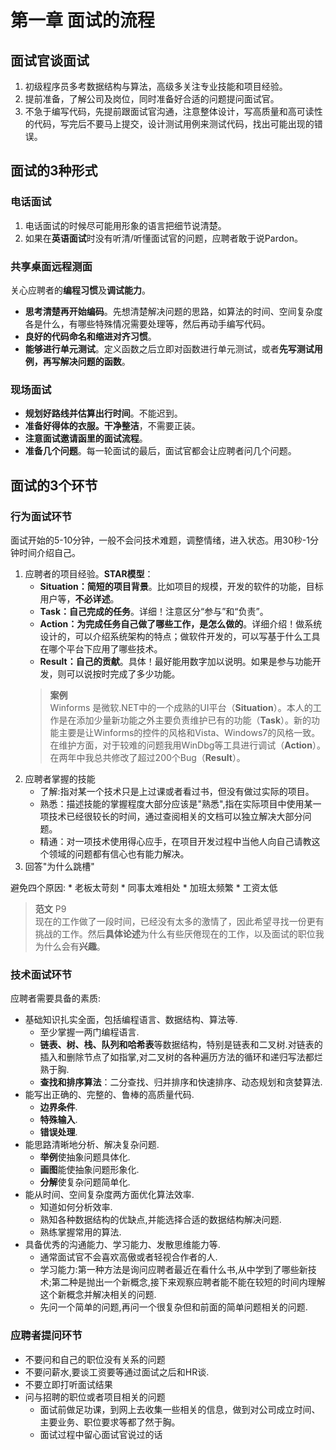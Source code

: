 # 第一章 面试的流程
## 面试官谈面试
1. 初级程序员多考数据结构与算法，高级多关注专业技能和项目经验。
2. 提前准备，了解公司及岗位，同时准备好合适的问题提问面试官。
3. 不急于编写代码，先提前跟面试官沟通，注意整体设计，写高质量和高可读性的代码，写完后不要马上提交，设计测试用例来测试代码，找出可能出现的错误。
## 面试的3种形式
### 电话面试
1. 电话面试的时候尽可能用形象的语言把细节说清楚。
2. 如果在**英语面试**时没有听清/听懂面试官的问题，应聘者敢于说Pardon。
### 共享桌面远程测面
关心应聘者的**编程习惯**及**调试能力**。
* **思考清楚再开始编码**。先想清楚解决问题的思路，如算法的时间、空间复杂度各是什么，有哪些特殊情况需要处理等，然后再动手编写代码。
* **良好的代码命名和缩进对齐习惯**。
* **能够进行单元测试**。定义函数之后立即对函数进行单元测试，或者**先写测试用例，再写解决问题的函数**。
### 现场面试
* **规划好路线并估算出行时间**。不能迟到。
* **准备好得体的衣服。干净整洁**，不需要正装。
* **注意面试邀请函里的面试流程**。
* **准备几个问题**。每一轮面试的最后，面试官都会让应聘者问几个问题。
## 面试的3个环节
### 行为面试环节
面试开始的5-10分钟，一般不会问技术难题，调整情绪，进入状态。用30秒-1分钟时间介绍自己。
1. 应聘者的项目经验。**STAR模型**：
    * **Situation：简短的项目背景**。比如项目的规模，开发的软件的功能，目标用户等，**不必详述**。
    * **Task：自己完成的任务**。详细！注意区分“参与”和“负责”。
    * **Action：为完成任务自己做了哪些工作，是怎么做的**。详细介绍！做系统设计的，可以介绍系统架构的特点；做软件开发的，可以写基于什么工具在哪个平台下应用了哪些技术。
    * **Result：自己的贡献**。具体！最好能用数字加以说明。如果是参与功能开发，则可以说按时完成了多少功能。
    >**案例**  
    >Winforms 是微软.NET中的一个成熟的UI平台（**Situation**）。本人的工作是在添加少量新功能之外主要负责维护已有的功能（**Task**）。新的功能主要是让Winforms的控件的风格和Vista、Windows7的风格一致。在维护方面，对于较难的问题我用WinDbg等工具进行调试（**Action**）。在两年中我总共修改了超过200个Bug（**Result**）。
2. 应聘者掌握的技能
    * 了解:指对某一个技术只是上过课或者看过书，但没有做过实际的项目。
    * 熟悉：描述技能的掌握程度大部分应该是"熟悉",指在实际项目中使用某一项技术已经很较长的时间，通过查阅相关的文档可以独立解决大部分问题。
    * 精通：对一项技术使用得心应手，在项目开发过程中当他人向自己请教这个领域的问题都有信心也有能力解决。
3. 回答"为什么跳槽"

避免四个原因:
    * 老板太苛刻
    * 同事太难相处
    * 加班太频繁
    * 工资太低
>**范文** P9  
>现在的工作做了一段时间，已经没有太多的激情了，因此希望寻找一份更有挑战的工作。然后**具体论述**为什么有些厌倦现在的工作，以及面试的职位我为什么会有**兴趣**。
### 技术面试环节
应聘者需要具备的素质:
* 基础知识扎实全面，包括编程语言、数据结构、算法等.
    * 至少掌握一两门编程语言.
    * **链表、树、栈、队列和哈希表**等数据结构，特别是链表和二叉树.对链表的插入和删除节点了如指掌,对二叉树的各种遍历方法的循环和递归写法都烂熟于胸.
    * **查找和排序算法**：二分查找、归并排序和快速排序、动态规划和贪婪算法.
* 能写出正确的、完整的、鲁棒的高质量代码.
    * **边界条件**.
    * **特殊输入**.
    * **错误处理**.
* 能思路清晰地分析、解决复杂问题.
    * **举例**使抽象问题具体化.
    * **画图**能使抽象问题形象化.
    * **分解**使复杂问题简单化.
* 能从时间、空间复杂度两方面优化算法效率.
    * 知道如何分析效率.
    * 熟知各种数据结构的优缺点,并能选择合适的数据结构解决问题.
    * 熟练掌握常用的算法.
* 具备优秀的沟通能力、学习能力、发散思维能力等.
    * 通常面试官不会喜欢高傲或者轻视合作者的人.
    * 学习能力:第一种方法是询问应聘者最近在看什么书,从中学到了哪些新技术;第二种是抛出一个新概念,接下来观察应聘者能不能在较短的时间内理解这个新概念并解决相关的问题.
    * 先问一个简单的问题,再问一个很复杂但和前面的简单问题相关的问题.
### 应聘者提问环节
* 不要问和自己的职位没有关系的问题
* 不要问薪水,要谈工资要等通过面试之后和HR谈.
* 不要立即打听面试结果
* 问与招聘的职位或者项目相关的问题
    * 面试前做足功课，到网上去收集一些相关的信息，做到对公司成立时间、主要业务、职位要求等都了然于胸。
    * 面试过程中留心面试官说过的话